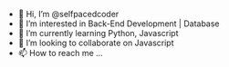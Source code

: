 - 👋 Hi, I’m @selfpacedcoder
- 👀 I’m interested in Back-End Development | Database 
- 🌱 I’m currently learning Python, Javascript
- 💞️ I’m looking to collaborate on Javascript
- 📫 How to reach me ...

<!---
selfpacedcoder/selfpacedcoder is a ✨ special ✨ repository because its `README.md` (this file) appears on your GitHub profile.
You can click the Preview link to take a look at your changes.
--->
